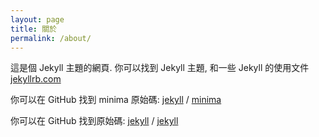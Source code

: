```yaml
---
layout: page
title: 關於
permalink: /about/
---
```


這是個 Jekyll 主題的網頁. 你可以找到 Jekyll 主題, 和一些 Jekyll 的使用文件 [jekyllrb.com](https://jekyllrb.com/)

你可以在 GitHub 找到 minima 原始碼:
[jekyll][jekyll-organization] /
[minima](https://github.com/jekyll/minima)

你可以在 GitHub 找到原始碼:
[jekyll][jekyll-organization] /
[jekyll](https://github.com/jekyll/jekyll)


[jekyll-organization]: https://github.com/jekyll
